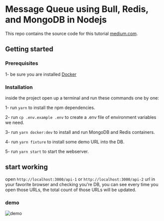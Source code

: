 # Message Queue using Bull, Redis, and MongoDB in Nodejs
This repo contains the source code for this tutorial [medium.com](https://medium.com/).


## Getting started

### Prerequisites
1- be sure you are installed [Docker](https://docs.docker.com/compose/install/)

### Installation
inside the project open up a terminal and run these commands one by one:

1- run `yarn` to install the npm dependencies.

2- run `cp .env.example .env` to create a .env file of environment variables we need.

3- run `yarn docker:dev` to install and run MongoDB and Redis containers.

4- run `yarn fixture` to install some demo URL into the DB.

5- run `yarn start` to start the webserver.



## start working
open `http://localhost:3000/api-1` or `http://localhost:3000/api-2` url in your favorite browser and checking you're DB, you can see every time you open those URLs, the total count of those URLs will be updated.

### demo
![demo](https://imgur.com/nKW8hy0.gif)